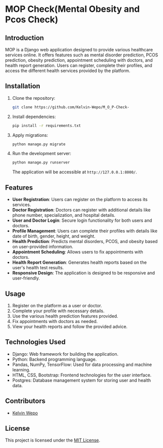 
# MOP Check(Mental Obesity and Pcos Check)

## Introduction
MOP is a Django web application designed to provide various healthcare services online. It offers features such as mental disorder prediction, PCOS prediction, obesity prediction, appointment scheduling with doctors, and health report generation. Users can register, complete their profiles, and access the different health services provided by the platform.

## Installation
1. Clone the repository:
   ```bash
   git clone https://github.com/Kelvin-Wepo/M_O_P-Check-
   ```
2. Install dependencies:
   ```bash
   pip install -r requirements.txt
   ```
3. Apply migrations:
   ```bash
   python manage.py migrate
   ```
4. Run the development server:
   ```bash
   python manage.py runserver
   ```
   The application will be accessible at `http://127.0.0.1:8000/`.

## Features
- **User Registration**: Users can register on the platform to access its services.
- **Doctor Registration**: Doctors can register with additional details like phone number, specialization, and hospital details.
- **User and Doctor Login**: Secure login functionality for both users and doctors.
- **Profile Management**: Users can complete their profiles with details like date of birth, gender, height, and weight.
- **Health Prediction**: Predicts mental disorders, PCOS, and obesity based on user-provided information.
- **Appointment Scheduling**: Allows users to fix appointments with doctors.
- **Health Report Generation**: Generates health reports based on the user's health test results.
- **Responsive Design**: The application is designed to be responsive and user-friendly.

## Usage
1. Register on the platform as a user or doctor.
2. Complete your profile with necessary details.
3. Use the various health prediction features provided.
4. Fix appointments with doctors as needed.
5. View your health reports and follow the provided advice.

## Technologies Used
- Django: Web framework for building the application.
- Python: Backend programming language.
- Pandas, NumPy, TensorFlow: Used for data processing and machine learning.
- HTML, CSS, Bootstrap: Frontend technologies for the user interface.
- Postgres: Database management system for storing user and health data.

## Contributors
- [Kelvin Wepo](https://github.com/Kelvin-Wepo)
<!-- - [Contributor Name](https://github.com/contributor_username) -->

## License
This project is licensed under the [MIT License](LICENSE).